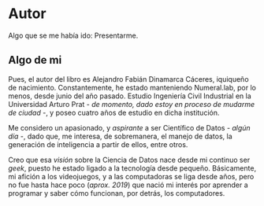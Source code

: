 # Autor

Algo que se me había ido: Presentarme.

## Algo de mi

Pues, el autor del libro es Alejandro Fabián Dinamarca Cáceres, iquiqueño de nacimiento. Constantemente, he estado manteniendo Numeral.lab, por lo menos, desde junio del año pasado. Estudio Ingeniería Civil Industrial en la Universidad Arturo Prat - *de momento, dado estoy en proceso de mudarme de ciudad* -, y poseo cuatro años de estudio en dicha institución.

Me considero un apasionado, y *aspirante* a ser Científico de Datos - *algún día* -, dado que, me interesa, de sobremanera, el manejo de datos, la generación de inteligencia a partir de ellos, entre otros. 

Creo que esa *visión* sobre la Ciencia de Datos nace desde mi continuo ser *geek*, puesto he estado ligado a la tecnología desde pequeño. Básicamente, mi afición a los videojuegos, y a las computadoras se liga desde años, pero no fue hasta hace poco (*aprox. 2019*) que nació mi interés por aprender a programar y saber cómo funcionan, por detrás, los computadores.